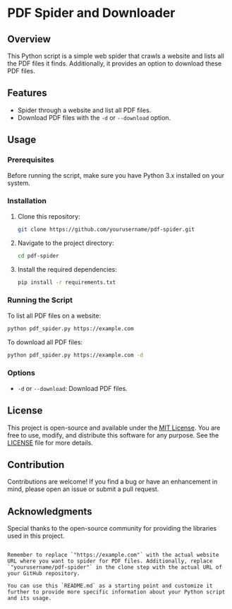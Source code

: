 
# PDF Spider and Downloader

## Overview

This Python script is a simple web spider that crawls a website and lists all the PDF files it finds. Additionally, it provides an option to download these PDF files.

## Features

- Spider through a website and list all PDF files.
- Download PDF files with the `-d` or `--download` option.

## Usage

### Prerequisites

Before running the script, make sure you have Python 3.x installed on your system.

### Installation

1. Clone this repository:

   ```bash
   git clone https://github.com/yourusername/pdf-spider.git
   ```

2. Navigate to the project directory:

   ```bash
   cd pdf-spider
   ```

3. Install the required dependencies:

   ```bash
   pip install -r requirements.txt
   ```

### Running the Script

To list all PDF files on a website:

```bash
python pdf_spider.py https://example.com
```

To download all PDF files:

```bash
python pdf_spider.py https://example.com -d
```

### Options

- `-d` or `--download`: Download PDF files.

## License

This project is open-source and available under the [MIT License](LICENSE). You are free to use, modify, and distribute this software for any purpose. See the [LICENSE](LICENSE) file for more details.

## Contribution

Contributions are welcome! If you find a bug or have an enhancement in mind, please open an issue or submit a pull request.

## Acknowledgments

Special thanks to the open-source community for providing the libraries used in this project.

```

Remember to replace `"https://example.com"` with the actual website URL where you want to spider for PDF files. Additionally, replace `"yourusername/pdf-spider"` in the clone step with the actual URL of your GitHub repository.

You can use this `README.md` as a starting point and customize it further to provide more specific information about your Python script and its usage.